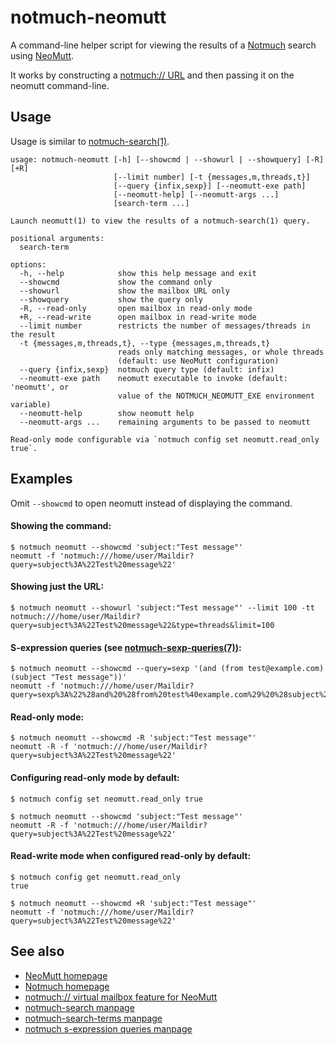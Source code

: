 notmuch-neomutt
===============

A command-line helper script for viewing the results of a [Notmuch][] search
using [NeoMutt][].

It works by constructing a [notmuch:// URL][] and then passing it on the
neomutt command-line.

## Usage

Usage is similar to [notmuch-search(1)][].

<!-- generated using 'COLUMNS=80 notmuch-neomutt --help' -->
```
usage: notmuch-neomutt [-h] [--showcmd | --showurl | --showquery] [-R] [+R]
                       [--limit number] [-t {messages,m,threads,t}]
                       [--query {infix,sexp}] [--neomutt-exe path]
                       [--neomutt-help] [--neomutt-args ...]
                       [search-term ...]

Launch neomutt(1) to view the results of a notmuch-search(1) query.

positional arguments:
  search-term

options:
  -h, --help            show this help message and exit
  --showcmd             show the command only
  --showurl             show the mailbox URL only
  --showquery           show the query only
  -R, --read-only       open mailbox in read-only mode
  +R, --read-write      open mailbox in read-write mode
  --limit number        restricts the number of messages/threads in the result
  -t {messages,m,threads,t}, --type {messages,m,threads,t}
                        reads only matching messages, or whole threads
                        (default: use NeoMutt configuration)
  --query {infix,sexp}  notmuch query type (default: infix)
  --neomutt-exe path    neomutt executable to invoke (default: 'neomutt', or
                        value of the NOTMUCH_NEOMUTT_EXE environment variable)
  --neomutt-help        show neomutt help
  --neomutt-args ...    remaining arguments to be passed to neomutt

Read-only mode configurable via `notmuch config set neomutt.read_only true`.
```

## Examples

Omit `--showcmd` to open neomutt instead of displaying the command.

#### Showing the command:

```console
$ notmuch neomutt --showcmd 'subject:"Test message"'
neomutt -f 'notmuch:///home/user/Maildir?query=subject%3A%22Test%20message%22'
```

#### Showing just the URL:

```console
$ notmuch neomutt --showurl 'subject:"Test message"' --limit 100 -tt
notmuch:///home/user/Maildir?query=subject%3A%22Test%20message%22&type=threads&limit=100
```

#### S-expression queries (see [notmuch-sexp-queries(7)][]):

```console
$ notmuch neomutt --showcmd --query=sexp '(and (from test@example.com) (subject "Test message"))'
neomutt -f 'notmuch:///home/user/Maildir?query=sexp%3A%22%28and%20%28from%20test%40example.com%29%20%28subject%20%22%22Test%20message%22%22%29%29%22'
```

#### Read-only mode:

```console
$ notmuch neomutt --showcmd -R 'subject:"Test message"'
neomutt -R -f 'notmuch:///home/user/Maildir?query=subject%3A%22Test%20message%22'
```

#### Configuring read-only mode by default:

```console
$ notmuch config set neomutt.read_only true

$ notmuch neomutt --showcmd 'subject:"Test message"'
neomutt -R -f 'notmuch:///home/user/Maildir?query=subject%3A%22Test%20message%22'
```

#### Read-write mode when configured read-only by default:

```console
$ notmuch config get neomutt.read_only
true

$ notmuch neomutt --showcmd +R 'subject:"Test message"'
neomutt -f 'notmuch:///home/user/Maildir?query=subject%3A%22Test%20message%22'
```

## See also

* [NeoMutt homepage][NeoMutt]
* [Notmuch homepage][Notmuch]
* [notmuch:// virtual mailbox feature for NeoMutt][notmuch:// URL]
* [notmuch-search manpage][notmuch-search(1)]
* [notmuch-search-terms manpage][notmuch-search-terms(7)]
* [notmuch s-expression queries manpage][notmuch-sexp-queries(7)]

<!-- References -->

[NeoMutt]: <https://neomutt.org/> "The NeoMutt Project"

[Notmuch]: <https://notmuchmail.org/> "Notmuch -- Just an email system"

[notmuch:// URL]: <https://neomutt.org/feature/notmuch> "Notmuch Feature - NeoMutt"

[notmuch-search(1)]: <https://notmuchmail.org/manpages/notmuch-search-1/> "notmuch-search - search for messages matching the given search terms"

[notmuch-search-terms(7)]: <https://notmuchmail.org/manpages/notmuch-search-terms-7/> "notmuch-search-terms - syntax for notmuch queries"

[notmuch-sexp-queries(7)]: <https://notmuchmail.org/manpages/notmuch-sexp-queries-7/> "notmuch-sexp-queries - s-expression syntax for notmuch queries"
